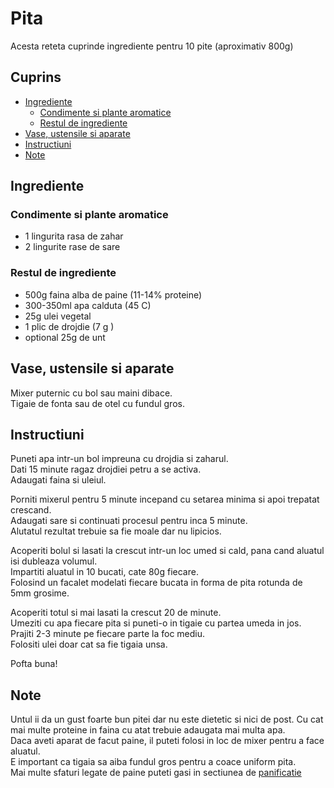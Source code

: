 <!-- omit in toc -->
# Pita

Acesta reteta cuprinde ingrediente pentru 10 pite (aproximativ 800g)

<!-- omit in toc -->
## Cuprins

- [Ingrediente](#ingrediente)
  - [Condimente si plante aromatice](#condimente-si-plante-aromatice)
  - [Restul de ingrediente](#restul-de-ingrediente)
- [Vase, ustensile si aparate](#vase-ustensile-si-aparate)
- [Instructiuni](#instructiuni)
- [Note](#note)

## Ingrediente

### Condimente si plante aromatice

- 1 lingurita rasa de zahar
- 2 lingurite rase de sare

### Restul de ingrediente

- 500g faina alba de paine (11-14% proteine)
- 300-350ml apa calduta (45 C)
- 25g ulei vegetal
- 1 plic de drojdie (7 g )
- optional 25g de unt

## Vase, ustensile si aparate

Mixer puternic cu bol sau maini dibace.   
Tigaie de fonta sau de otel cu fundul gros.

## Instructiuni

Puneti apa intr-un bol impreuna cu drojdia si zaharul.  
Dati 15 minute ragaz drojdiei petru a se activa.  
Adaugati faina si uleiul.  

Porniti mixerul pentru 5 minute incepand cu setarea minima si apoi trepatat crescand.  
Adaugati sare si continuati procesul pentru inca 5 minute.  
Alutatul rezultat trebuie sa fie moale dar nu lipicios.

Acoperiti bolul si lasati la crescut intr-un loc umed si cald, pana cand aluatul isi dubleaza volumul.  
Impartiti aluatul in 10 bucati, cate 80g fiecare.  
Folosind un facalet modelati fiecare bucata in forma de pita rotunda de 5mm grosime.

Acoperiti totul si mai lasati la crescut 20 de minute.  
Umeziti cu apa fiecare pita si puneti-o in tigaie cu partea umeda in jos.  
Prajiti 2-3 minute pe fiecare parte la foc mediu.  
Folositi ulei doar cat sa fie tigaia unsa.

Pofta buna!

## Note

Untul ii da un gust foarte bun pitei dar nu este dietetic si nici de post.
Cu cat mai multe proteine in faina cu atat trebuie adaugata mai multa apa.  
Daca aveti aparat de facut paine, il puteti folosi in loc de mixer pentru a face aluatul.  
E important ca tigaia sa aiba fundul gros pentru a coace uniform pita.  
Mai multe sfaturi legate de paine puteti gasi in sectiunea de [panificatie](../)
